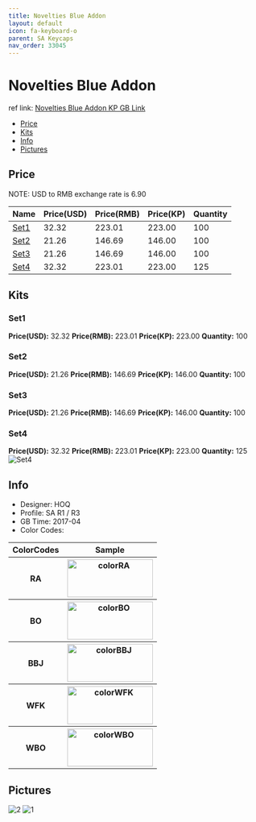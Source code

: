 ```yaml
---
title: Novelties Blue Addon 
layout: default
icon: fa-keyboard-o
parent: SA Keycaps
nav_order: 33045
---
```


# Novelties Blue Addon 

ref link: [Novelties Blue Addon KP GB Link](https://item.taobao.com/item.htm?spm=a1z10.5-c.w4002-16700525824.86.327e2ca4xEhGp4&id=547980177674)

* [Price](#price)
* [Kits](#kits)
* [Info](#info)
* [Pictures](#pictures)


## Price  
NOTE: USD to RMB exchange rate is 6.90

| Name          | Price(USD)    |  Price(RMB) |  Price(KP) | Quantity |
| ------------- | ------------- |  ---------- |  --------- | -------- |
|[Set1](#set1)|32.32|223.01|223.00|100|
|[Set2](#set2)|21.26|146.69|146.00|100|
|[Set3](#set3)|21.26|146.69|146.00|100|
|[Set4](#set4)|32.32|223.01|223.00|125|


## Kits
### Set1
**Price(USD):** 32.32    **Price(RMB):** 223.01    **Price(KP):** 223.00    **Quantity:** 100
### Set2
**Price(USD):** 21.26    **Price(RMB):** 146.69    **Price(KP):** 146.00    **Quantity:** 100
### Set3
**Price(USD):** 21.26    **Price(RMB):** 146.69    **Price(KP):** 146.00    **Quantity:** 100
### Set4
**Price(USD):** 32.32    **Price(RMB):** 223.01    **Price(KP):** 223.00    **Quantity:** 125
<img src="{{ 'assets/images/sa-keycaps/noveltiesblueaddon/kits_pics/all.jpg' | relative_url }}" alt="Set4" class="image featured">


## Info
* Designer: HOQ
* Profile: SA R1 / R3
* GB Time: 2017-04
* Color Codes:  
<table style="width:100%">
  <tr>
    <th>ColorCodes</th>
    <th>Sample</th>
  </tr>
  <tr>
    <th>RA</th>
    <th><img src="{{ 'assets/images/sa-keycaps/SP_ColorCodes/abs/SP_Abs_ColorCodes_RA.png' | relative_url }}" alt="colorRA" height="75" width="170"></th>
  </tr>
  <tr>
    <th>BO</th>
    <th><img src="{{ 'assets/images/sa-keycaps/SP_ColorCodes/abs/SP_Abs_ColorCodes_BO.png' | relative_url }}" alt="colorBO" height="75" width="170"></th>
  </tr>
  <tr>
    <th>BBJ</th>
    <th><img src="{{ 'assets/images/sa-keycaps/SP_ColorCodes/abs/SP_Abs_ColorCodes_BBJ.png' | relative_url }}" alt="colorBBJ" height="75" width="170"></th>
  </tr>
  <tr>
    <th>WFK</th>
    <th><img src="{{ 'assets/images/sa-keycaps/SP_ColorCodes/abs/SP_Abs_ColorCodes_WFK.png' | relative_url }}" alt="colorWFK" height="75" width="170"></th>
  </tr>
  <tr>
    <th>WBO</th>
    <th><img src="{{ 'assets/images/sa-keycaps/SP_ColorCodes/abs/SP_Abs_ColorCodes_WBO.png' | relative_url }}" alt="colorWBO" height="75" width="170"></th>
  </tr>
</table>


## Pictures
<img src="{{ 'assets/images/sa-keycaps/noveltiesblueaddon/rendering_pics/2.jpg' | relative_url }}" alt="2" class="image featured">
<img src="{{ 'assets/images/sa-keycaps/noveltiesblueaddon/rendering_pics/1.jpg' | relative_url }}" alt="1" class="image featured">
